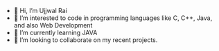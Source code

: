 - 👋 Hi, I’m Ujjwal Rai
- 👀 I’m interested to code in programming languages like C, C++, Java, and also Web Development
- 🌱 I’m currently learning JAVA
- 💞️ I’m looking to collaborate on my recent projects.

<!---
ujjwalrai17/ujjwalrai17 is a ✨ special ✨ repository because its `README.md` (this file) appears on your GitHub profile.
You can click the Preview link to take a look at your changes.
--->
